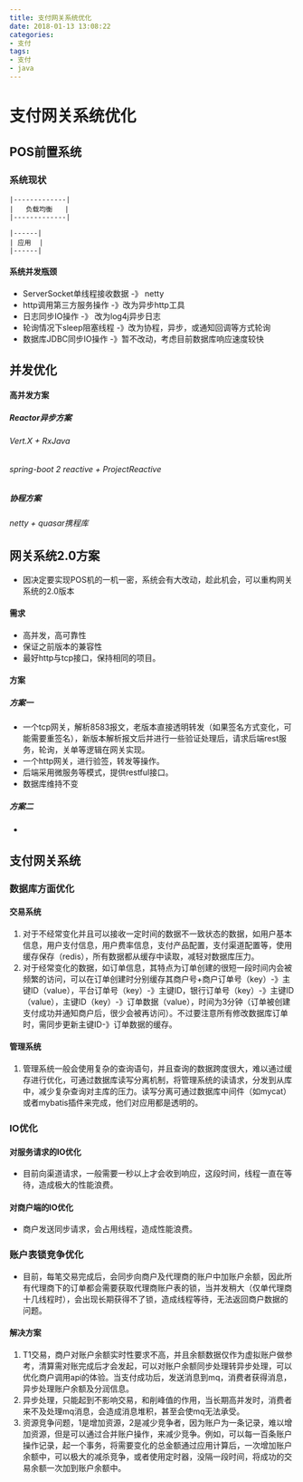 ```yaml
---
title: 支付网关系统优化
date: 2018-01-13 13:08:22
categories: 
- 支付
tags:
- 支付
- java
---
```



# 支付网关系统优化

## POS前置系统
### 系统现状

```
|-------------|
|   负载均衡   |
|-------------|

|------|
| 应用  |
|------|

```

#### 系统并发瓶颈

- ServerSocket单线程接收数据 -》 netty
- http调用第三方服务操作 -》改为异步http工具
- 日志同步IO操作 -》 改为log4j异步日志
- 轮询情况下sleep阻塞线程 -》改为协程，异步，或通知回调等方式轮询
- 数据库JDBC同步IO操作 -》暂不改动，考虑目前数据库响应速度较快

## 并发优化

#### 高并发方案

##### Reactor异步方案

###### Vert.X + RxJava

###### spring-boot 2 reactive + ProjectReactive

##### 协程方案

###### netty + quasar携程库

## 网关系统2.0方案

- 因决定要实现POS机的一机一密，系统会有大改动，趁此机会，可以重构网关系统的2.0版本

#### 需求

- 高并发，高可靠性
- 保证之前版本的兼容性
- 最好http与tcp接口，保持相同的项目。

#### 方案

##### 方案一

- 一个tcp网关，解析8583报文，老版本直接透明转发（如果签名方式变化，可能需要重签名），新版本解析报文后并进行一些验证处理后，请求后端rest服务，轮询，关单等逻辑在网关实现。
- 一个http网关，进行验签，转发等操作。
- 后端采用微服务等模式，提供restful接口。
- 数据库维持不变

##### 方案二

- 

## 支付网关系统

### 数据库方面优化

#### 交易系统 

1. 对于不经常变化并且可以接收一定时间的数据不一致状态的数据，如用户基本信息，用户支付信息，用户费率信息，支付产品配置，支付渠道配置等，使用缓存保存（redis），所有数据都从缓存中读取，减轻对数据库压力。
2. 对于经常变化的数据，如订单信息，其特点为订单创建的很短一段时间内会被频繁的访问，可以在订单创建时分别缓存其商户号+商户订单号（key）-》主键ID（value），平台订单号（key）-》主键ID，银行订单号（key）-》主键ID（value），主键ID（key）-》订单数据（value），时间为3分钟（订单被创建支付成功并通知商户后，很少会被再访问）。不过要注意所有修改数据库订单时，需同步更新主键ID-》订单数据的缓存。

#### 管理系统

1. 管理系统一般会使用复杂的查询语句，并且查询的数据跨度很大，难以通过缓存进行优化，可通过数据库读写分离机制，将管理系统的读请求，分发到从库中，减少复杂查询对主库的压力。读写分离可通过数据库中间件（如mycat）或者mybatis插件来完成，他们对应用都是透明的。

### IO优化

#### 对服务请求的IO优化

- 目前向渠道请求，一般需要一秒以上才会收到响应，这段时间，线程一直在等待，造成极大的性能浪费。

#### 对商户端的IO优化

- 商户发送同步请求，会占用线程，造成性能浪费。

### 账户表锁竞争优化

- 目前，每笔交易完成后，会同步向商户及代理商的账户中加账户余额，因此所有代理商下的订单都会需要获取代理商账户表的锁，当并发稍大（仅单代理商十几线程时），会出现长期获得不了锁，造成线程等待，无法返回商户数据的问题。

#### 解决方案

1. T1交易，商户对账户余额实时性要求不高，并且余额数据仅作为虚拟账户做参考，清算需对账完成后才会发起，可以对账户余额同步处理转异步处理，可以优化商户调用api的体验。当支付成功后，发送消息到mq，消费者获得消息，异步处理账户余额及分润信息。
2. 异步处理，只能起到不影响交易，和削峰值的作用，当长期高并发时，消费者来不及处理mq消息，会造成消息堆积，甚至会使mq无法承受。
3. 资源竞争问题，1是增加资源，2是减少竞争者，因为账户为一条记录，难以增加资源，但是可以通过合并账户操作，来减少竞争。例如，可以每一百条账户操作记录，起一个事务，将需要变化的总金额通过应用计算后，一次增加账户余额中，可以极大的减杀竞争，或者使用定时器，没隔一段时间，将成功的交易余额一次加到账户余额中。
